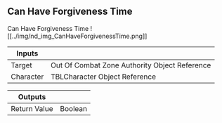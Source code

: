 ## Can Have Forgiveness Time
Can Have Forgiveness Time
![[../img/nd_img_CanHaveForgivenessTime.png]]

|Inputs||
|--|--|
| Target | Out Of Combat Zone Authority Object Reference |
| Character | TBLCharacter Object Reference |

|Outputs||
|--|--|
| Return Value | Boolean |

